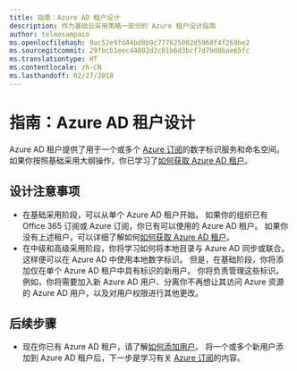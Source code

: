 ```yaml
---
title: 指南：Azure AD 租户设计
description: 作为基础云采用策略一部分的 Azure 租户设计指南
author: telmosampaio
ms.openlocfilehash: 9ac52e9fd44bd8b9c777625002d5960f4f269be2
ms.sourcegitcommit: 29fbcb1eec44802d2c01b6d3bcf7d7bd0bae65fc
ms.translationtype: HT
ms.contentlocale: zh-CN
ms.lasthandoff: 02/27/2018
---
```

# <a name="guidance-azure-ad-tenant-design"></a>指南：Azure AD 租户设计

Azure AD 租户提供了用于一个或多个 [Azure 订阅](subscription-explainer.md)的数字标识服务和命名空间。 如果你按照基础采用大纲操作，你已学习了[如何获取 Azure AD 租户][how-to-get-aad-tenant]。 

## <a name="design-considerations"></a>设计注意事项

- 在基础采用阶段，可以从单个 Azure AD 租户开始。 如果你的组织已有 Office 365 订阅或 Azure 订阅，你已有可以使用的 Azure AD 租户。 如果你没有上述租户，可以详细了解如何[如何获取 Azure AD 租户][how-to-get-aad-tenant]。 
- 在中级和高级采用阶段，你将学习如何将本地目录与 Azure AD 同步或联合。 这样便可以在 Azure AD 中使用本地数字标识。 但是，在基础阶段，你将添加仅在单个 Azure AD 租户中具有标识的新用户。 你将负责管理这些标识。 例如，你将需要加入新 Azure AD 用户、分离你不再想让其访问 Azure 资源的 Azure AD 用户，以及对用户权限进行其他更改。

## <a name="next-steps"></a>后续步骤

* 现在你已有 Azure AD 租户，请了解[如何添加用户][azure-ad-add-user]。 将一个或多个新用户添加到 Azure AD 租户后，下一步是学习有关 [Azure 订阅](subscription-explainer.md)的内容。

<!-- Links -->

[azure-ad-add-user]: /azure/active-directory/add-users-azure-active-directory?toc=/azure/architecture/cloud-adoption-guide/toc.json
[docs-manage-azure-ad]: /azure/active-directory/active-directory-administer?toc=/azure/architecture/cloud-adoption-guide/toc.json
[docs-tenant]: /azure/active-directory/develop/active-directory-howto-tenant?toc=/azure/architecture/cloud-adoption-guide/toc.json
[docs-associate-subscription]: /azure/active-directory/active-directory-how-subscriptions-associated-directory?toc=/azure/architecture/cloud-adoption-guide/toc.json
[how-to-get-aad-tenant]: /azure/active-directory/develop/active-directory-howto-tenant?toc=/azure/architecture/cloud-adoption-guide/toc.json
